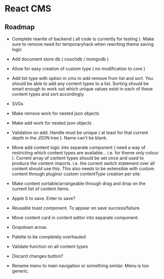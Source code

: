 # React CMS

## Roadmap
* Complete rewrite of backend ( all code is currently for testing ). Make sure to remove need for temporaryhack when rewriting theme saving logic
* Add document store db ( couchdb / mongodb )
* Allow for easy creation of custom type ( no modification to core )



* Add list type with option in cms to add remove from list and sort. You should be able to add any content types to a list. Sorting should be smart enough to work out which unique values exist in each of these content types and sort accordingly.





* SVGs
* Make remove work for nested json objects
* Make add work for nested json objects
* Validation on add. Handle must be unique ( at least for that current depth in the JSON tree ). Name can't be blank.
* Move add content logic into separate component ( need a way of restricting which content types are available... i.e. for theme only colour ). Current array of content types should be set once and used to produce the content imports. i.e. the current switch statement over all content should use this. This also needs to be extensible with custom content through plugins/ custom contentType creation per site.
* Make content sortable/arrangeable through drag and drop on the current list of content items.
* Apple S to save. Enter to save?
* Reusable toast component. To appear on save success/failure.
* Move content card in content editor into separate component.

* Dropdown arrow.

* Palette to be completely overhauled
* Validate function on all content types

* Discard changes button?
* Rename menu to main navigation or something similar. Menu is too generic.
